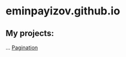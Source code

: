 # eminpayizov.github.io


## My projects:

... [Pagination](/Pagination "Пагинация с функциями сортировки по столбцам, поиском по всему массиву данных, и затем сортировкой среди найденных")
